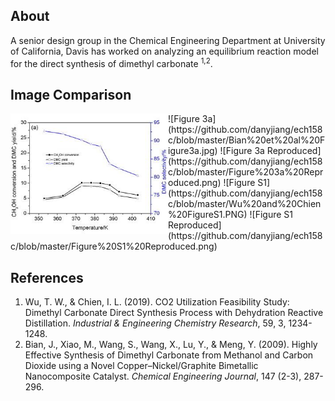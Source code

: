 ## About 
A senior design group in the Chemical Engineering Department at University of California, Davis has worked on analyzing an equilibrium reaction model for the direct synthesis of dimethyl carbonate <sup>1,2</sup>.

## Image Comparison 

<img align="left" width="50%" height="50%" src="https://github.com/danyjiang/ech158c/blob/master/Bian%20et%20al%20Figure3a.jpg">
![Figure 3a](https://github.com/danyjiang/ech158c/blob/master/Bian%20et%20al%20Figure3a.jpg)
![Figure 3a Reproduced](https://github.com/danyjiang/ech158c/blob/master/Figure%203a%20Reproduced.png)
![Figure S1](https://github.com/danyjiang/ech158c/blob/master/Wu%20and%20Chien%20FigureS1.PNG)
![Figure S1 Reproduced](https://github.com/danyjiang/ech158c/blob/master/Figure%20S1%20Reproduced.png)

## References
1. Wu, T. W., & Chien, I. L. (2019). CO2 Utilization Feasibility Study: Dimethyl Carbonate Direct Synthesis Process with Dehydration Reactive Distillation. *Industrial & Engineering Chemistry Research*, 59, 3, 1234-1248.
2. Bian, J., Xiao, M., Wang, S., Wang, X., Lu, Y., & Meng, Y. (2009). Highly Effective Synthesis of Dimethyl Carbonate from Methanol and Carbon Dioxide using a Novel Copper–Nickel/Graphite Bimetallic Nanocomposite Catalyst. *Chemical Engineering
Journal*, 147 (2-3), 287-296.
